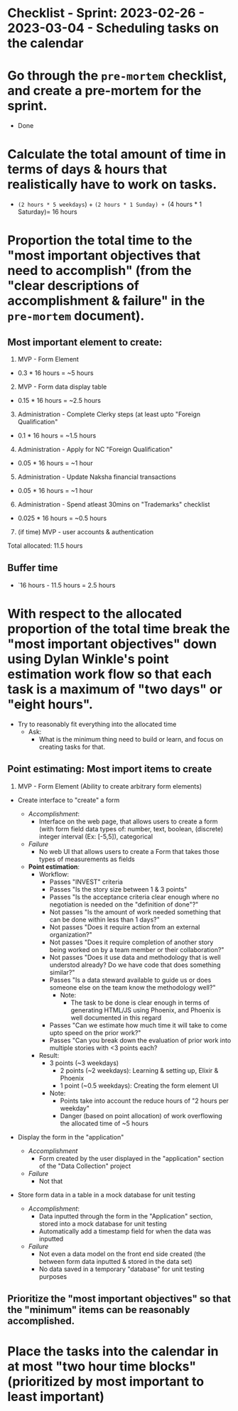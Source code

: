 # Checklist - Sprint: 2023-02-26 - 2023-03-04 - Scheduling tasks on the calendar

# Go through the `pre-mortem` checklist, and create a pre-mortem for the sprint.

- Done

# Calculate the total amount of time in terms of days & hours that realistically have to work on tasks.

- `(2 hours * 5 weekdays`) + `(2 hours * 1 Sunday) + `(4 hours * 1 Saturday)= 16 hours

# Proportion the total time to the "most important objectives that need to accomplish" (from the "clear descriptions of accomplishment & failure" in the `pre-mortem` document).


## Most important element to create:
1. MVP - Form Element
  - 0.3 * 16 hours = ~5 hours
2. MVP - Form data display table
  - 0.15 * 16 hours = ~2.5 hours

3. Administration - Complete Clerky steps (at least upto "Foreign Qualification"
  - 0.1 * 16 hours = ~1.5 hours
4. Administration - Apply for NC "Foreign Qualification"
  - 0.05 * 16 hours = ~1 hour
5. Administration - Update Naksha financial transactions
  - 0.05 * 16 hours = ~1 hour
6. Administration - Spend atleast 30mins on "Trademarks" checklist
  - 0.025 * 16 hours = ~0.5 hours
7. (if time) MVP - user accounts & authentication

Total allocated: 11.5 hours

## Buffer time

- `16 hours - 11.5 hours = 2.5 hours


# With respect to the allocated proportion of the total time break the "most important objectives" down using Dylan Winkle's point estimation work flow so that each task is a maximum of "two days" or "eight hours".

- Try to reasonably fit everything into the allocated time
  - Ask:
    - What is the minimum thing need to build or learn, and focus on creating tasks for that.

## Point estimating: Most import items to create


1. MVP - Form Element (Ability to create arbitrary form elements)
  - Create interface to "create" a form
    - *Accomplishment*:
      - Interface on the web page, that allows users to create a form (with form field data types of: number, text, boolean, (discrete) integer interval (Ex: [-5,5]), categorical
    - *Failure*
      - No web UI that allows users to create a Form that takes those types of measurements as fields
    - **Point estimation**:
      - Workflow:
        - Passes "INVEST" criteria
        - Passes "Is the story size between 1 & 3 points"
        - Passes "Is the acceptance criteria clear enough where no negotiation is needed on the "definition of done"?"
        - Not passes "Is the amount of work needed something that can be done within less than 1 days?"
        - Not passes "Does it require action from an external organization?"
        - Not passes "Does it require completion of another story being worked on by a team member or their collaboration?"
        - Not passes "Does it use data and methodology that is well understod already? Do we have code that does something similar?"
        - Passes "Is a data steward available to guide us or does someone else on the team know the methodology well?"
          - Note:
            - The task to be done is clear enough in terms of generating HTML/JS using Phoenix, and Phoenix is well documented in this regard
        - Passes "Can we estimate how much time it will take to come upto speed on the prior work?"
        - Passes "Can you break down the evaluation of prior work into multiple stories with <3 points each?
      - Result:
        - 3 points (~3 weekdays)
          - 2 points (~2 weekdays): Learning & setting up, Elixir & Phoenix
          - 1 point (~0.5 weekdays): Creating the form element UI
        - Note:
          - Points take into account the reduce hours of "2 hours per weekday"
          - Danger (based on point allocation) of work overflowing the allocated time of ~5 hours
  - Display the form in the "application"
    - *Accomplishment*
      - Form created by the user displayed in the "application" section of the "Data Collection" project
    - *Failure*
      - Not that

  - Store form data in a table in a mock database for unit testing
    - *Accomplishment*:
      - Data inputted through the form in the "Application" section, stored into a mock database for unit testing
      - Automatically add a timestamp field for when the data was inputted
    - *Failure*
      - Not even a data model on the front end side created (the between form data inputted & stored in the data set)
      - No data saved in a temporary "database" for unit testing purposes

## Prioritize the "most important objectives" so that the "minimum" items can be reasonably accomplished.



# Place the tasks into the calendar in at most "two hour time blocks" (prioritized by most important to least important)

